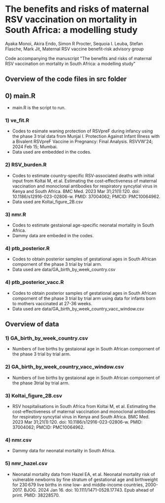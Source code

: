 # The benefits and risks of maternal RSV vaccination on mortality in South Africa: a modelling study
Ayaka Monoi, Akira Endo,  Simon R Procter, Sequoia I. Leuba, Stefan Flasche,  Mark Jit, Maternal RSV vaccine benefit-risk advisory group

Code accompanying the manuscript "The benefits and risks of maternal RSV vaccination on mortality in South Africa: a modelling study"

## Overview of the code files in src folder

## 0) main.R
* main.R is the script to run.

### 1) ve_fit.R
* Codes to esimate waning protection of RSVpreF during infancy using the phase 3 trial data from Munjai I. Protection Against Infant Illness with a Bivalent RSVpreF Vaccine in Pregnancy: Final Analysis. RSVVW’24; 2024 Feb 15; Mumbai. 
* Data used are embedded in the codes.

### 2) RSV_burden.R
*  Codes to estimate country-specific RSV-associated deaths with initial input from Koltai M, et al. Estimating the cost-effectiveness of maternal vaccination and monoclonal antibodies for respiratory syncytial virus in Kenya and South Africa. BMC Med. 2023 Mar 31;21(1):120. doi: 10.1186/s12916-023-02806-w. PMID: 37004062; PMCID: PMC10064962.
*  Data used are Koltai_figure_2B.csv

### 3) nmr.R
* Codes to estimate gestaional age-specific neonatal mortality in South Africa.
* Dammy data are embeded in the codes.

### 4) ptb_posterior.R
* Codes to obtain posterior samples of gestational ages in South African compornent of the phase 3 trial by trial arm.
* Data used are data/GA_birth_by_week_country.csv

### 4) ptb_posterior_vacc.R
* Codes to obtain posterior samples of gestational ages in South African compornent of the phase 3 trial by trial arm using data for infants born to mothers vaccinated at 27-36 weeks.
* Data used are data/GA_birth_by_week_country_vacc_window.csv

## Overview of data

### 1) GA_birth_by_week_country.csv
* Numbers of live births by gestaional age in South African compornent of the phase 3 trial by trial arm.

### 2) GA_birth_by_week_country_vacc_window.csv
* Numbers of live births by gestaional age in South African compornent of the phase 3trial by trial arm.

### 3) Koltai_figure_2B.csv
* RSV hospitalisations in South Africa from Koltai M, et al. Estimating the cost-effectiveness of maternal vaccination and monoclonal antibodies for respiratory syncytial virus in Kenya and South Africa. BMC Med. 2023 Mar 31;21(1):120. doi: 10.1186/s12916-023-02806-w. PMID: 37004062; PMCID: PMC10064962.

### 4) nmr.csv
* Dammy data for neonatal mortality in South Africa.

### 5) nmr_hazel.csv
* Neonatal mortality data from Hazel EA, et al. Neonatal mortality risk of vulnerable newborns by fine stratum of gestational age and birthweight for 230 679 live births in nine low- and middle-income countries, 2000-2017. BJOG. 2024 Jan 16. doi: 10.1111/1471-0528.17743. Epub ahead of print. PMID: 38228570.
